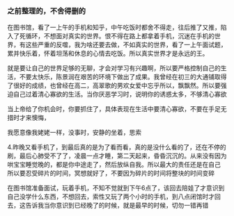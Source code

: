 






### 之前整理的，不舍得删的


在图书馆，看了一上午的手机和知乎，中午吃饭时都舍不得走，往后推了又推，陷入了死循环，不想面对真实的世界。恨不得在路上都拿着手机，沉迷在手机的世界，有这些严重的反噬，我为啥还要去做，不如真实的世界，看了一上午面试题，累并快乐着，怀着坦荡和休息的心情去吃饭。所以真实世界才是永远的王。

就是要让自己的世界足够的无聊，才会对学习有兴趣啊，所以要严格控制自己的生活，不要太快乐，陈景润在艰苦的环境下做出了成果。我曾经在初三的大通铺取得了很好的成绩，也曾经在高二，高翠歌的男欢女爱中忘乎所以，飘飘然。所以要强迫自己过着清心寡欲的生活。当你厌恶学习时，说明你的诱惑太多，不够清心寡欲

当上帝给了你机会时，你要抓住了，具体表现在生活中要清心寡欲，不要在手足无措时才来懊悔，

我愿意像我姥姥一样，没事时，安静的坐着，思索

4.昨晚又看手机了，到最后真的是为了看而看，真的是没什么看的了，还在不停的刷，最后心肺受不了了，凌晨一点才睡，第二天起来，昏昏沉沉的。从来没有因为哄宝宝睡觉晚的，都是你中途走了，然后放纵自我。所以最大的责任还是在自己
所以要忍受碎片的时间，冥想就好了，不要因为碎片的时间将整块的时间变碎



在图书馆准备面试，玩着手机，不知不觉就到下午6点了，该回去陪娃了才意识到自己没学什么东西，不想回去，索性又玩了两个小时的手机，到八点闭馆时才回去，这告诉我当你意识到已经晚了的时候，就是最早的时候，切勿一错再错